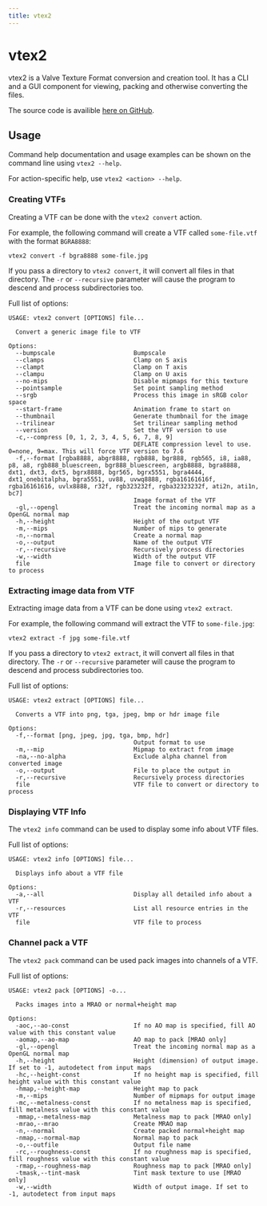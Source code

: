 ```yaml
---
title: vtex2
---
```


# vtex2

vtex2 is a Valve Texture Format conversion and creation tool. It has a CLI and a GUI component for viewing, packing and otherwise converting the files.

The source code is availible [here on GitHub](https://github.com/StrataSource/vtex2).

## Usage

Command help documentation and usage examples can be shown on the command line using `vtex2 --help`.

For action-specific help, use `vtex2 <action> --help`.

### Creating VTFs

Creating a VTF can be done with the `vtex2 convert` action.

For example, the following command will create a VTF called `some-file.vtf` with the format `BGRA8888`:
```
vtex2 convert -f bgra8888 some-file.jpg
```

If you pass a directory to `vtex2 convert`, it will convert all files in that directory. The `-r` or `--recursive` parameter
will cause the program to descend and process subdirectories too.

Full list of options:
```
USAGE: vtex2 convert [OPTIONS] file...

  Convert a generic image file to VTF

Options:
  --bumpscale                      Bumpscale
  --clamps                         Clamp on S axis
  --clampt                         Clamp on T axis
  --clampu                         Clamp on U axis
  --no-mips                        Disable mipmaps for this texture
  --pointsample                    Set point sampling method
  --srgb                           Process this image in sRGB color space
  --start-frame                    Animation frame to start on
  --thumbnail                      Generate thumbnail for the image
  --trilinear                      Set trilinear sampling method
  --version                        Set the VTF version to use
  -c,--compress [0, 1, 2, 3, 4, 5, 6, 7, 8, 9]
                                   DEFLATE compression level to use. 0=none, 9=max. This will force VTF version to 7.6
  -f,--format [rgba8888, abgr8888, rgb888, bgr888, rgb565, i8, ia88, p8, a8, rgb888_bluescreen, bgr888_bluescreen, argb8888, bgra8888, dxt1, dxt3, dxt5, bgrx8888, bgr565, bgrx5551, bgra4444, dxt1_onebitalpha, bgra5551, uv88, uvwq8888, rgba16161616f, rgba16161616, uvlx8888, r32f, rgb323232f, rgba32323232f, ati2n, ati1n, bc7]
                                   Image format of the VTF
  -gl,--opengl                     Treat the incoming normal map as a OpenGL normal map
  -h,--height                      Height of the output VTF
  -m,--mips                        Number of mips to generate
  -n,--normal                      Create a normal map
  -o,--output                      Name of the output VTF
  -r,--recursive                   Recursively process directories
  -w,--width                       Width of the output VTF
  file                             Image file to convert or directory to process
```

### Extracting image data from VTF

Extracting image data from a VTF can be done using `vtex2 extract`.

For example, the following command will extract the VTF to `some-file.jpg`:
```
vtex2 extract -f jpg some-file.vtf
```

If you pass a directory to `vtex2 extract`, it will convert all files in that directory. The `-r` or `--recursive` parameter
will cause the program to descend and process subdirectories too.

Full list of options:
```
USAGE: vtex2 extract [OPTIONS] file...

  Converts a VTF into png, tga, jpeg, bmp or hdr image file

Options:
  -f,--format [png, jpeg, jpg, tga, bmp, hdr]
                                   Output format to use
  -m,--mip                         Mipmap to extract from image
  -na,--no-alpha                   Exclude alpha channel from converted image
  -o,--output                      File to place the output in
  -r,--recursive                   Recursively process directories
  file                             VTF file to convert or directory to process
```

### Displaying VTF Info

The `vtex2 info` command can be used to display some info about VTF files.

Full list of options:
```
USAGE: vtex2 info [OPTIONS] file...

  Displays info about a VTF file

Options:
  -a,--all                         Display all detailed info about a VTF
  -r,--resources                   List all resource entries in the VTF
  file                             VTF file to process
```

### Channel pack a VTF

The `vtex2 pack` command can be used pack images into channels of a VTF.

Full list of options:
```
USAGE: vtex2 pack [OPTIONS] -o...

  Packs images into a MRAO or normal+height map

Options:
  -aoc,--ao-const                  If no AO map is specified, fill AO value with this constant value
  -aomap,--ao-map                  AO map to pack [MRAO only]
  -gl,--opengl                     Treat the incoming normal map as a OpenGL normal map
  -h,--height                      Height (dimension) of output image. If set to -1, autodetect from input maps
  -hc,--height-const               If no height map is specified, fill height value with this constant value
  -hmap,--height-map               Height map to pack
  -m,--mips                        Number of mipmaps for output image
  -mc,--metalness-const            If no metalness map is specified, fill metalness value with this constant value
  -mmap,--metalness-map            Metalness map to pack [MRAO only]
  -mrao,--mrao                     Create MRAO map
  -n,--normal                      Create packed normal+height map
  -nmap,--normal-map               Normal map to pack
  -o,--outfile                     Output file name
  -rc,--roughness-const            If no roughness map is specified, fill roughness value with this constant value
  -rmap,--roughness-map            Roughness map to pack [MRAO only]
  -tmask,--tint-mask               Tint mask texture to use [MRAO only]
  -w,--width                       Width of output image. If set to -1, autodetect from input maps
```


